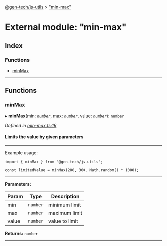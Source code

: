 [@gen-tech/js-utils](../README.md) > ["min-max"](../modules/_min_max_.md)

# External module: "min-max"

## Index

### Functions

* [minMax](_min_max_.md#minmax)

---

## Functions

<a id="minmax"></a>

###  minMax

▸ **minMax**(min: *`number`*, max: *`number`*, value: *`number`*): `number`

*Defined in [min-max.ts:16](https://github.com/gen-tech/js-utils/blob/b26de53/src/min-max.ts#L16)*

#### Limits the value by given parameters

* * *

Example usage:

    import { minMax } from "@gen-tech/js-utils";
    
    const limitedValue = minMax(200, 300, Math.random() * 1000);
    

* * *

**Parameters:**

| Param | Type | Description |
| ------ | ------ | ------ |
| min | `number` |  minimum limit |
| max | `number` |  maximum limit |
| value | `number` |  value to limit |

**Returns:** `number`

___

